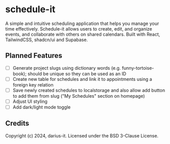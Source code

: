 # schedule-it

A simple and intuitive scheduling application that helps you manage your time effectively. Schedule-it allows users to create, edit, and organize events, and collaborate with others on shared calendars. Built with React, TailwindCSS, shadcn/ui and Supabase.

## Planned Features
- [ ] Generate project slugs using dictionary words (e.g. funny-tortoise-book); should be unique so they can be used as an ID
- [ ] Create new table for schedules and link it to appointments using a foreign key relation
- [ ] Save newly created schedules to localstorage and also allow add button to add them from slug ("My Schedules" section on homepage)
- [ ] Adjust UI styling
- [ ] Add dark/light mode toggle

## Credits
Copyright (c) 2024, darius-it.
Licensed under the BSD 3-Clause License.

